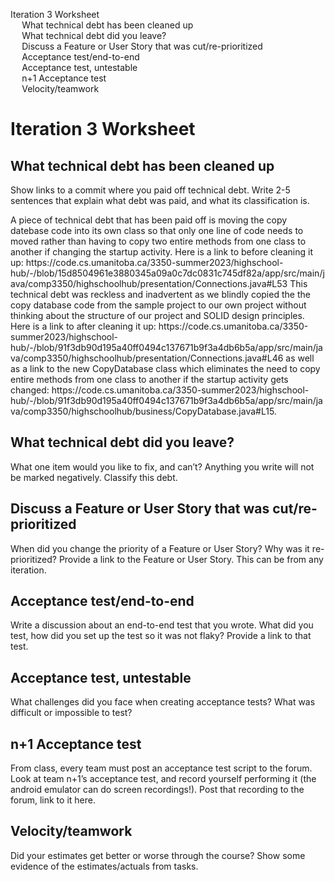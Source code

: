 <!DOCTYPE html>
<html xmlns="http://www.w3.org/1999/xhtml" lang xml:lang>
<head>
  <meta charset="utf-8" />
  <meta name="generator" content="pandoc" />
  <meta name="viewport" content="width=device-width, initial-scale=1.0, user-scalable=yes" />
  <!--[if lt IE 9]>
    <script src="//cdnjs.cloudflare.com/ajax/libs/html5shiv/3.7.3/html5shiv-printshiv.min.js"></script>
  <![endif]-->
</head>
<body>
<nav id="TOC" role="doc-toc">
<ul>
<li><a href="#iteration-3-worksheet" id="toc-iteration-3-worksheet">Iteration 3 Worksheet</a>
<ul>
<li><a href="#what-technical-debt-has-been-cleaned-up" id="toc-what-technical-debt-has-been-cleaned-up">What technical debt has
been cleaned up</a></li>
<li><a href="#what-technical-debt-did-you-leave" id="toc-what-technical-debt-did-you-leave">What technical debt did you
leave?</a></li>
<li><a href="#discuss-a-feature-or-user-story-that-was-cutre-prioritized" id="toc-discuss-a-feature-or-user-story-that-was-cutre-prioritized">Discuss
a Feature or User Story that was cut/re-prioritized</a></li>
<li><a href="#acceptance-testend-to-end" id="toc-acceptance-testend-to-end">Acceptance test/end-to-end</a></li>
<li><a href="#acceptance-test-untestable" id="toc-acceptance-test-untestable">Acceptance test, untestable</a></li>
<li><a href="#n1-acceptance-test" id="toc-n1-acceptance-test">n+1
Acceptance test</a></li>
<li><a href="#velocityteamwork" id="toc-velocityteamwork">Velocity/teamwork</a></li>
</ul></li>
</ul>
</nav>
<h1 id="iteration-3-worksheet">Iteration 3 Worksheet</h1>
<h2 id="what-technical-debt-has-been-cleaned-up">What technical debt has
been cleaned up</h2>
<p>Show links to a commit where you paid off technical debt. Write 2-5
sentences that explain what debt was paid, and what its classification
is.</p>
<p>A piece of technical debt that has been paid off is moving the copy datebase code into its own class so that only one line of code needs to moved rather than
having to copy two entire methods from one class to another if changing the startup activity. Here is a link to before cleaning it up: https://code.cs.umanitoba.ca/3350-summer2023/highschool-hub/-/blob/15d8504961e3880345a09a0c7dc0831c745df82a/app/src/main/java/comp3350/highschoolhub/presentation/Connections.java#L53
This technical debt was reckless and inadvertent as we blindly copied the the copy database code from the sample project to our own project without thinking about
the structure of our project and SOLID design principles. Here is a link to after cleaning it up: https://code.cs.umanitoba.ca/3350-summer2023/highschool-hub/-/blob/91f3db90d195a40ff0494c137671b9f3a4db6b5a/app/src/main/java/comp3350/highschoolhub/presentation/Connections.java#L46 as well as a link to the new CopyDatabase class
which eliminates the need to copy entire methods from one class to another if the startup activity gets changed: https://code.cs.umanitoba.ca/3350-summer2023/highschool-hub/-/blob/91f3db90d195a40ff0494c137671b9f3a4db6b5a/app/src/main/java/comp3350/highschoolhub/business/CopyDatabase.java#L15.</p>
<h2 id="what-technical-debt-did-you-leave">What technical debt did you
leave?</h2>
<p>What one item would you like to fix, and can’t? Anything you write
will not be marked negatively. Classify this debt.</p>
<h2 id="discuss-a-feature-or-user-story-that-was-cutre-prioritized">Discuss
a Feature or User Story that was cut/re-prioritized</h2>
<p>When did you change the priority of a Feature or User Story? Why was
it re-prioritized? Provide a link to the Feature or User Story. This can
be from any iteration.</p>
<h2 id="acceptance-testend-to-end">Acceptance test/end-to-end</h2>
<p>Write a discussion about an end-to-end test that you wrote. What did
you test, how did you set up the test so it was not flaky? Provide a
link to that test.</p>
<h2 id="acceptance-test-untestable">Acceptance test, untestable</h2>
<p>What challenges did you face when creating acceptance tests? What was
difficult or impossible to test?</p>
<h2 id="n1-acceptance-test">n+1 Acceptance test</h2>
<p>From class, every team must post an acceptance test script to the
forum. Look at team n+1’s acceptance test, and record yourself
performing it (the android emulator can do screen recordings!). Post
that recording to the forum, link to it here.</p>
<h2 id="velocityteamwork">Velocity/teamwork</h2>
<p>Did your estimates get better or worse through the course? Show some
evidence of the estimates/actuals from tasks.</p>
</body>
</html>

